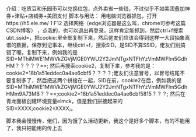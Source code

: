 介绍：吃货豆和乐园币可以兑换红包，点外卖省一些钱，不过似乎不如美团叠加神券+津贴+店铺券+美团支付
脚本与用法：
用电脑浏览器抓包，打开https://h5.ele.me/ 1 F12 选择网络（edge浏览器是这么叫，chrome可参考这篇CSDN博客） ，点我的，也可以退出再登录，这样肯定能抓到，然后ctrl+f搜索ubt_ssid=，把cookie:里全部复制下来，然后佬友们应该会得到这样一大段抽象离谱的数据，保存到记事本，继续ctrl+f，搜索SID，是SID不算SSID，佬友们别搞错了喔，复制下来，例如我的是SID=MThiMWE1MWVkZGVjMGE0YWU2Y2JmNTgxNTFhYzVmMWFlm5GdhHM？？？？？==; 然后再搜索cookie2，复制下来，参考我的是： cookie2=18b1a51eddec0a4ae6cbf5？？？？;佬友们注意冒号，以冒号结尾不要复制多了，然后把这两个拼接在一起，SID在前，cookie2在后，例如我的是SID=MThiMWE1MWVkZGVjMGE0YWU2Y2JmNTgxNTFhYzVmMWFlm5GdhHMm9A73MB？？==;cookie2=18b1a51eddec0a4ae6cbf5815？？？; 然后在青龙面板创建环境变量elmck，值是我们拼接起来的SID=XXXX;cookie2=XXXX;。

脚本我会慢慢传，佬们，因为饿了么活动更新，我这个是好多个脚本，有的不能用了，我只把能用的传上去